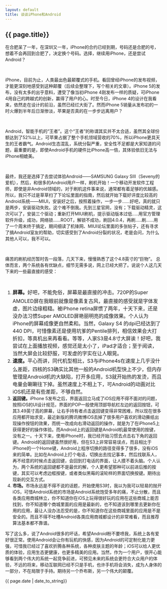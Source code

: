 ```yaml
---
layout: default
title: 谈谈iPhone和Android
---
```


<h2>{{ page.title}}</h2>

<p>在合肥呆了一年，在深圳又一年，iPhone的合约已经到期，号码还是合肥的号，想着不会再回到合肥了，决定换个号码。选择，继续用iPhone，还是尝试Android？

&nbsp;

iPhone，目前为止，人类最出色最颠覆式的手机。看回曾经iPhone的发布视频，才能更深刻地感受到这种颠覆（后续会整理下，写个相关的文章）。iPhone 5的发布，没有太多的出乎意料，遭受了像当初iPhone 4刚发布一样的质疑，可iPhone 4用自己的跨越式的创新，赢得了用户的心。时至今日，iPhone 4的设计在我看来，依然走在设计的前沿，虽然已经烂大街了。然而iPhone 5销量从发布初的一时火爆到半年后日渐惨淡，苹果是否真的在一步步远离用户？

&nbsp;

Android，智能手机的“王者”。这个“王者”的称谓其实并不太合适，虽然其全球份额达到了52%以上，可苹果占据了整个手机领域营收的70%，所以iPhone更具天生的王者霸气。Android生态混乱，系统分裂严重，安全性不足都是大家知道的问题，最重要的是，即使Android手机的硬件比iPhone高一倍，其体验依旧无法与iPhone相媲美。

&nbsp;

最终，我还是选择了去尝试体验Android——SAMSUNG Galaxy SIII（Seveny的爱机），然后，和很多的Android用户一样，刷机开始！一个移动开发软件工程师，即使是非Android领域的，对于刷机这件事来说，通常都有着足够的优越感。所以，我只不过是草草扫了下论坛里面的指南，然后就开始下载好评度比较高的Android系统——MIUI，安装好之后，按照着操作，一步一步......好吧，真的就只是两步，安装驱动失败。这个难不倒我。先到三星官网，没有；下载驱动精灵，这次可以了，安装三个驱动；重新打开MIUI刷机，提示驱动版本过低.....用官方管理软件升级，成功，网络锁......ROOT，解锁不成功，刷回4.0.4，再刷.....刷......用了一个周末终于搞定，期间细读了机锋网、MIUI论坛里面的多张帖子，还有寻求了搞Android室友的帮助，切实感受到了Android分裂的状况，老是会问，为什么其他人可以，我不可以。

&nbsp;

痛苦的刷机经历暂时告一段落，几天下来，慢慢熟悉了这个4.8英寸的“巨物”。 总体而言，两个系统各有优缺点，细节无需多说，网上已经大把了。说说个人这几天下来的一些最直接的感受：

&nbsp;
<ol>
	<li><strong><span style="line-height: 1.714285714; font-size: 1rem;">屏幕。</span></strong><span style="line-height: 1.714285714; font-size: 1rem;">好吧，不能免俗，屏幕是最直接的冲击。720P的Super AMOLED屏在我眼前就像是像素复古风，最直接的感受就是字体发虚，图片边缘粗糙。被iPhone retina屏惯了两年，十天下来，还是没办法习惯Super AMOLED屏艳丽明亮的成像效果。个人认为iPhone的屏幕成像更自然柔和。当然，Galaxy S4 的dpi已经达到了440 DPI，可惜像素还是使用坑爹的Pentile排列，相信效果会大打折扣，等真机出来再看看。等等，人家S3是4.8寸大屏诶！好吧，我尝试在上面播放视频，感觉还是太小了，iPad才适合；至于阅读，当然大屏会比较舒服，可发虚的字实在让人眼晃。</span></li>
	<li><strong><span style="line-height: 1.714285714; font-size: 1rem;">速度。</span></strong><span style="line-height: 1.714285714; font-size: 1rem;">平心而讲，同代机型相比，S3与iPhone4s在速度上几乎没什么差距，四核的S3确实比其他一般的Android机型快上不少，但内存管理是Android机的大缺陷，打开多应用，S3就开始热的发烫，而且电量会唰唰往下掉。虽然速度上不相上下，可Android的动画对比iOS机还是有些差距，不够自然。</span></li>
	<li><strong>返回键。</strong>iPhone 5发布之后，界面返回立马成了iOS应用不得不面对的问题，按照iOS的UI设计规范，界面的POP一般使用顶部导航栏左边的返回按钮，可其3.49英寸高的屏幕，让右手持有者点击返回键变得非常困难，所以现在很多应用都开始求变，最近新版的腾讯微博iOS去掉了很多用户喜欢的滑动撕纸出现操作按钮的效果，而统一改成向右滑动返回的操作，就是为了在iPhone5上获得更好的操作体验。而Android上的返回键是Android机最常使用的按键，没有之一。十天下来，使用iPhone时，我已经开始习惯去点击右下角的返回键。Android的返回键虽然很好用，但在S3上非常容易误点，而且相比于iPhone的一个Home键，Android上程序切换的路径变得多了很多，没有iOS来的简单。比如在Android上打个电话，切换出去找记事本，然后找联系人，再不经意的时候点击返回键，会回到打电话的界面，让人摸不着头脑。个人认为，两个系统的返回键都不是最优的解，个人更希望那种可以前进后推的按键，其实可以考虑边框按键，或者类似黑莓的滚轮样的界面切换按键。期待出现新的交互方式。</li>
	<li><strong>市场。</strong>市场永远是不得不说的话题，开始使用S3时，我以为我可以轻易的抛开iOS，可惜Android系统的市场是Android系统饱受多年的痛，不止分散，而且各类应用商城林立，你不知道你在iOS上玩得很好玩的应用在这些商城上能否找到，你不知道哪个商城里面的应用是最新的，也不知道该到哪里去更新你在用的应用，最让人没办法忍受的是，你不知道你在这些商城里面的应用是不是安全的。而且不得不吐槽Android各类应用商城都设计的非常难看，而且推荐算法基本都不靠谱。</li>
</ol>
写了这么多，说了Android很多的坏话，希望Android粉不要喷我，系统上各有爱好很正常。使用Android会让你有玩机的快感，因为Android的可定制化能力更强，可惜我已经过了喜欢折腾各种系统，各种皮肤主题的年龄；iOS可以给人更优质的体验，应用生态更健康，也更多精美的应用。当然，作为一个用户，很开心能够看到两个伟大的系统一起竞争前进，可预见未来的系统会更符合大众用户的体验，不远的将来，移动互联网已经不只是手机，也许手机将会消失，成为人身体的一部分，不在局限于手持。期待另一个乔布斯，另一个伟大的颠覆。</p>

<p>{{ page.date | date_to_string}}</p>
